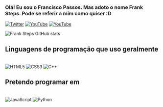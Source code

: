 ### Olá! Eu sou o Francisco Passos. Mas adoto o nome Frank Steps. Pode se referir a mim como quiser :D

[![Twitter](https://img.shields.io/badge/Twitter-1DA1F2?style=for-the-badge&logo=twitter&logoColor=white)](https://Twitter.com/imaginationlite)
[![YouTube](https://img.shields.io/badge/YouTube-FF0000?style=for-the-badge&logo=youtube&logoColor=white)](https://youtube.com/@FrankSteps)
[![YouTube](https://img.shields.io/badge/Instagram-E4405F?style=for-the-badge&logo=instagram&logoColor=white)](https://instagram.com/comissoespassos)

![Frank Steps GitHub stats](https://github-readme-stats.vercel.app/api?username=FranciscoLaFox&show_icons=true&theme=tokyonight)

## Linguagens de programação que uso geralmente

<div style="display: inlineblock" ><br/>
  <img align="center" alt="HTML5" src="https://img.shields.io/badge/HTML5-E34F26?style=for-the-badge&logo=html5&logoColor=white"/>
  <img align="center" alt="CSS3" src="https://img.shields.io/badge/CSS3-1572B6?style=for-the-badge&logo=css3&logoColor=white"/>
  <img align="center" alt="C++" src="https://img.shields.io/badge/C%2B%2B-00599C?style=for-the-badge&logo=c%2B%2B&logoColor=white"/>
</div>

## Pretendo programar em

<div style="display: inlineblock" ><br/>
  <img align="center" alt="JavaScript" src="https://img.shields.io/badge/JavaScript-323330?style=for-the-badge&logo=javascript&logoColor=F7DF1E"/>
  <img align="center" alt="Python" src="https://img.shields.io/badge/Python-14354C?style=for-the-badge&logo=python&logoColor=white"/>
</div><br/>
